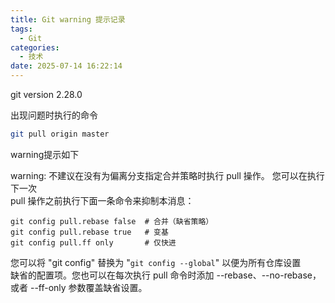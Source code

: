 ```yaml
---
title: Git warning 提示记录
tags:
  - Git
categories:
  - 技术
date: 2025-07-14 16:22:14
---
```


git version 2.28.0

出现问题时执行的命令

```bash
git pull origin master
```

warning提示如下

warning: 不建议在没有为偏离分支指定合并策略时执行 pull 操作。 您可以在执行下一次  
pull 操作之前执行下面一条命令来抑制本消息：

`git config pull.rebase false  # 合并（缺省策略）`  
`git config pull.rebase true   # 变基`  
`git config pull.ff only       # 仅快进`

您可以将 "git config" 替换为 "`git config --global`" 以便为所有仓库设置  
缺省的配置项。您也可以在每次执行 pull 命令时添加 --rebase、--no-rebase，  
或者 --ff-only 参数覆盖缺省设置。
